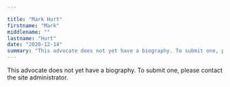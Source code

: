 ```yaml
---

title: "Mark Hurt"
firstname: "Mark"
middlename: ""
lastname: "Hurt"
date: "2020-12-14"
summary: "This advocate does not yet have a biography. To submit one, please contact the site administrator."
---
```

This advocate does not yet have a biography. To submit one, please contact the site administrator.

